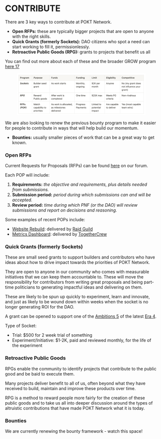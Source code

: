 # CONTRIBUTE

There are 3 key ways to contribute at POKT Network.

* **Open RFPs:** these are typically bigger projects that are open to anyone with the right skills.
* **Quick Grants (formerly Sockets):** DAO citizens who spot a need can start working to fill it, permissionlessly.
* **Retroactive Public Goods (RPG):** grants to projects that benefit us all

You can find out more about each of these and the broader GROW program [here 17](https://forum.pokt.network/t/grow-grants-rewards-opportunities-work/3994)

<figure><img src="../.gitbook/assets/Overview.png" alt=""><figcaption></figcaption></figure>

We are also looking to renew the previous bounty program to make it easier for people to contribute in ways that will help build our momentum.

* **Bounties:** usually smaller pieces of work that can be a great way to get known.

### Open RFPs

Current Requests for Proposals (RFPs) can be found [here](https://forum.pokt.network/c/build/pop/120) on our forum.&#x20;

Each POP will include:

1. **Requirements:** _the objective and requirements, plus details needed from submissions._
2. **Submission period:** _period during which submissions can and will be accepted._&#x20;
3. **Review period:** _time during which PNF (or the DAO) will review submissions and report on decisions and reasoning._

Some examples of recent POPs include:

* [Website Rebuild](https://forum.pokt.network/t/allocated-priority-website-rebuild/4711?u=adrienne): delivered by [Raid Guild](https://www.raidguild.org/)
* [Metrics Dashboard](https://forum.pokt.network/t/allocated-priority-pocket-network-ecosystem-metrics-dashboard/4594?u=adrienne): delivered by [TogetherCrew](https://www.togethercrew.com/)

### Quick Grants (formerly Sockets)

These are small seed grants to support builders and contributors who have ideas about how to drive impact towards the priorities of POKT Network.&#x20;

They are open to anyone in our community who comes with measurable initiatives that we can keep them accountable to. These will move the responsibility for contributors from writing great proposals and being part-time politicians to generating impactful ideas and delivering on them.

These are likely to be spun up quickly to experiment, learn and innovate, and just as likely to be wound down within weeks when the socket is no longer generating ROI for the DAO.

A grant can be opened to support one of the [Ambitions 5](https://forum.pokt.network/uploads/default/original/2X/6/6606f2f32ca26513257cda76400825bcaac7ac14.jpeg) of the latest [Era 4](https://forum.pokt.network/t/a-new-era-in-dao-operations/4418).

Type of Socket:

* Trial: $500 for 2 week trial of something
* Experiment/Initiative: $1-2K, paid and reviewed monthly, for the life of the experiment

### Retroactive Public Goods

RPGs enable the community to identify projects that contribute to the public good and be baid to execute them.&#x20;

Many projects deliver benefit to all of us, often beyond what they have received to build, maintain and improve these products over time.&#x20;

RPG is a method to reward people more fairly for the creation of these public goods and to take us all into deeper discussion around the types of altruistic contributions that have made POKT Network what it is today.

### Bounties

We are currently renewing the bounty framework - watch this space!

